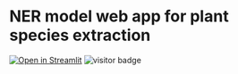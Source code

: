 # NER model web app for plant species extraction
[![Open in Streamlit](https://static.streamlit.io/badges/streamlit_badge_black_white.svg)](https://nainiayoub-plant-species-ner-app-ljl6qh.streamlitapp.com/)
![visitor badge](https://visitor-badge.glitch.me/badge?page_id=nainiayoub.plant-species-ner)
